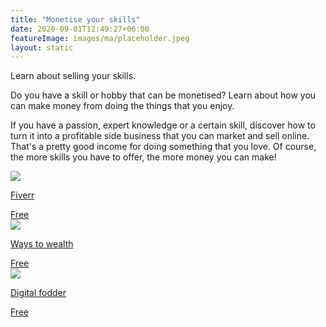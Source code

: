 ```yaml
---
title: "Monetise your skills"
date: 2020-09-01T12:49:27+06:00
featureImage: images/ma/placeholder.jpeg
layout: static
---
```


Learn about selling your skills.

Do you have a skill or hobby that can be monetised? Learn about how you can make money from doing the things that you enjoy.

If you have a passion, expert knowledge or a certain skill, discover how to turn it into a profitable side business that you can market and sell online. That's a pretty good income for doing something that you love. Of course, the more skills you have to offer, the more money you can make!

<a class="ma-link" href="https://www.fiverr.com/"><div class="ma-card"><div class="ma-icon"><img src ="/images/icon-check.png"/></div><div class="ma-name"><p>Fiverr</p></div><div class="ma-paid-text"><span>Free</span></div></div></a><a class="ma-link" href="https://www.thewaystowealth.com/make-money/fiverr/"><div class="ma-card"><div class="ma-icon"><img src ="/images/icon-check.png"/></div><div class="ma-name"><p>Ways to wealth</p></div><div class="ma-paid-text"><span>Free</span></div></div></a><a class="ma-link" href="https://www.digitalfodder.com/how-to-make-money-on-fiverr/"><div class="ma-card"><div class="ma-icon"><img src ="/images/icon-check.png"/></div><div class="ma-name"><p>Digital fodder</p></div><div class="ma-paid-text"><span>Free</span></div></div></a>  

<br/><br/>






